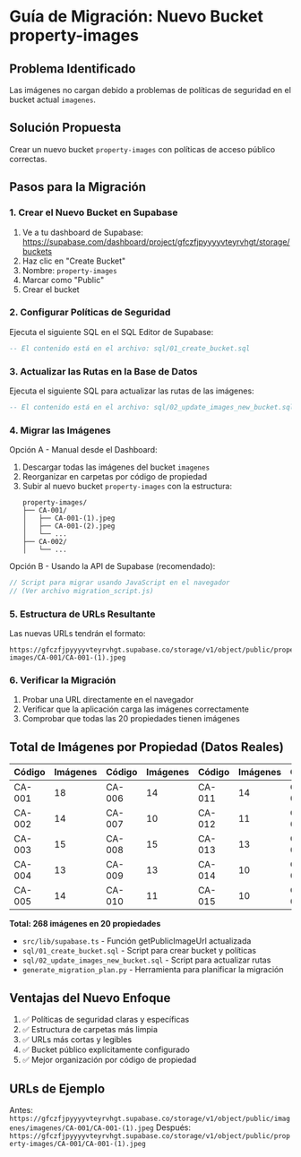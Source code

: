 # Guía de Migración: Nuevo Bucket property-images

## Problema Identificado
Las imágenes no cargan debido a problemas de políticas de seguridad en el bucket actual `imagenes`. 

## Solución Propuesta
Crear un nuevo bucket `property-images` con políticas de acceso público correctas.

## Pasos para la Migración

### 1. Crear el Nuevo Bucket en Supabase
1. Ve a tu dashboard de Supabase: https://supabase.com/dashboard/project/gfczfjpyyyyvteyrvhgt/storage/buckets
2. Haz clic en "Create Bucket"
3. Nombre: `property-images`
4. Marcar como "Public"
5. Crear el bucket

### 2. Configurar Políticas de Seguridad
Ejecuta el siguiente SQL en el SQL Editor de Supabase:

```sql
-- El contenido está en el archivo: sql/01_create_bucket.sql
```

### 3. Actualizar las Rutas en la Base de Datos
Ejecuta el siguiente SQL para actualizar las rutas de las imágenes:

```sql
-- El contenido está en el archivo: sql/02_update_images_new_bucket.sql
```

### 4. Migrar las Imágenes
Opción A - Manual desde el Dashboard:
1. Descargar todas las imágenes del bucket `imagenes`
2. Reorganizar en carpetas por código de propiedad
3. Subir al nuevo bucket `property-images` con la estructura:
   ```
   property-images/
   ├── CA-001/
   │   ├── CA-001-(1).jpeg
   │   ├── CA-001-(2).jpeg
   │   └── ...
   ├── CA-002/
   │   └── ...
   ```

Opción B - Usando la API de Supabase (recomendado):
```javascript
// Script para migrar usando JavaScript en el navegador
// (Ver archivo migration_script.js)
```

### 5. Estructura de URLs Resultante
Las nuevas URLs tendrán el formato:
```
https://gfczfjpyyyyvteyrvhgt.supabase.co/storage/v1/object/public/property-images/CA-001/CA-001-(1).jpeg
```

### 6. Verificar la Migración
1. Probar una URL directamente en el navegador
2. Verificar que la aplicación carga las imágenes correctamente
3. Comprobar que todas las 20 propiedades tienen imágenes

## Total de Imágenes por Propiedad (Datos Reales)

| Código | Imágenes | Código | Imágenes | Código | Imágenes | Código | Imágenes |
|--------|----------|--------|----------|--------|----------|--------|----------|
| CA-001 | 18 | CA-006 | 14 | CA-011 | 14 | CA-016 | 13 |
| CA-002 | 14 | CA-007 | 10 | CA-012 | 11 | CA-017 | 14 |
| CA-003 | 15 | CA-008 | 15 | CA-013 | 13 | CA-018 | 12 |
| CA-004 | 13 | CA-009 | 13 | CA-014 | 10 | CA-019 | 18 |
| CA-005 | 14 | CA-010 | 11 | CA-015 | 10 | CA-020 | 16 |

**Total: 268 imágenes en 20 propiedades**
- `src/lib/supabase.ts` - Función getPublicImageUrl actualizada
- `sql/01_create_bucket.sql` - Script para crear bucket y políticas
- `sql/02_update_images_new_bucket.sql` - Script para actualizar rutas
- `generate_migration_plan.py` - Herramienta para planificar la migración

## Ventajas del Nuevo Enfoque
1. ✅ Políticas de seguridad claras y específicas
2. ✅ Estructura de carpetas más limpia
3. ✅ URLs más cortas y legibles
4. ✅ Bucket público explícitamente configurado
5. ✅ Mejor organización por código de propiedad

## URLs de Ejemplo
Antes: `https://gfczfjpyyyyvteyrvhgt.supabase.co/storage/v1/object/public/imagenes/imagenes/CA-001/CA-001-(1).jpeg`
Después: `https://gfczfjpyyyyvteyrvhgt.supabase.co/storage/v1/object/public/property-images/CA-001/CA-001-(1).jpeg`
